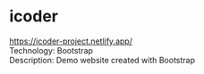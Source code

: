 # icoder
https://icoder-project.netlify.app/
<br>
Technology: Bootstrap
<br>
Description: Demo website created with Bootstrap
